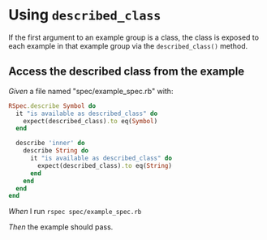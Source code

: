 # Using `described_class`

If the first argument to an example group is a class, the class is exposed to
  each example in that example group via the `described_class()` method.

## Access the described class from the example

_Given_ a file named "spec/example_spec.rb" with:

```ruby
RSpec.describe Symbol do
  it "is available as described_class" do
    expect(described_class).to eq(Symbol)
  end

  describe 'inner' do
    describe String do
      it "is available as described_class" do
        expect(described_class).to eq(String)
      end
    end
  end
end
```

_When_ I run `rspec spec/example_spec.rb`

_Then_ the example should pass.
